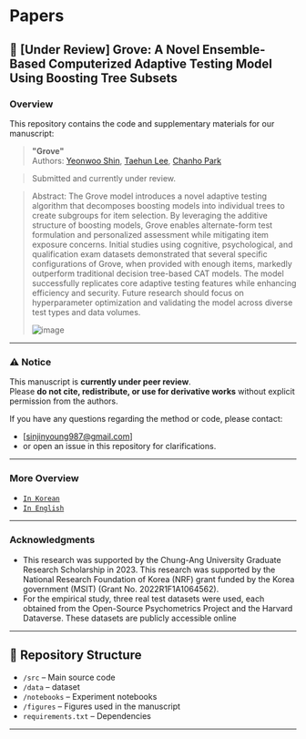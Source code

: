 # Papers

## 📌 [Under Review] Grove: A Novel Ensemble-Based Computerized Adaptive Testing Model Using Boosting Tree Subsets

### Overview

This repository contains the code and supplementary materials for our manuscript:

> **"Grove"**  
> Authors: [Yeonwoo Shin](https://orcid.org/0009-0008-6517-5078), [Taehun Lee](https://orcid.org/0000-0001-8261-701X), [Chanho Park](https://orcid.org/0000-0002-3920-2481)

> Submitted and currently under review.

> Abstract: The Grove model introduces a novel adaptive testing algorithm that decomposes boosting models into individual trees to create subgroups for item selection. By leveraging the additive structure of boosting models, Grove enables alternate-form test formulation and personalized assessment while mitigating item exposure concerns. Initial studies using cognitive, psychological, and qualification exam datasets demonstrated that several specific configurations of Grove, when provided with enough items, markedly outperform traditional decision tree-based CAT models. The model successfully replicates core adaptive testing features while enhancing efficiency and security. Future research should focus on hyperparameter optimization and validating the model across diverse test types and data volumes.
>
> ![image](https://github.com/user-attachments/assets/4376c68c-f0cf-4892-88f3-74f27188ea1f)


---

### ⚠️ Notice

This manuscript is **currently under peer review**.  
Please **do not cite, redistribute, or use for derivative works** without explicit permission from the authors.

If you have any questions regarding the method or code, please contact:
- [sinjinyoung987@gmail.com]
- or open an issue in this repository for clarifications.

---

### More Overview

* [`In Korean`]()
* [`In English`]()

---

### Acknowledgments

* This research was supported by the Chung-Ang University Graduate Research Scholarship in 2023. This research was supported by the National Research Foundation of Korea (NRF) grant funded by the Korea government (MSIT) (Grant No. 2022R1F1A1064562).
* For the empirical study, three real test datasets were used, each obtained from the Open-Source Psychometrics Project and the Harvard Dataverse. These datasets are publicly accessible online 

---

## 📂 Repository Structure

- `/src` – Main source code
- `/data` – dataset
- `/notebooks` – Experiment notebooks
- `/figures` – Figures used in the manuscript
- `requirements.txt` – Dependencies

---
